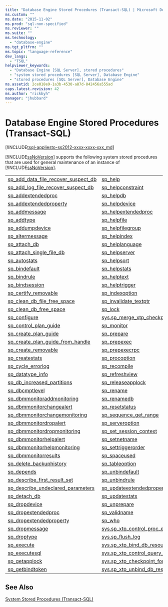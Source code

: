 ```yaml
---
title: "Database Engine Stored Procedures (Transact-SQL) | Microsoft Docs"
ms.custom: ""
ms.date: "2015-11-02"
ms.prod: "sql-non-specified"
ms.reviewer: ""
ms.suite: ""
ms.technology: 
  - "database-engine"
ms.tgt_pltfrm: ""
ms.topic: "language-reference"
dev_langs: 
  - "TSQL"
helpviewer_keywords: 
  - "Database Engine [SQL Server], stored procedures"
  - "system stored procedures [SQL Server], Database Engine"
  - "stored procedures [SQL Server], Database Engine"
ms.assetid: 2ce018e9-1a3b-4530-a87d-842456a555ad
caps.latest.revision: 42
ms.author: "rickbyh"
manager: "jhubbard"
---
```

# Database Engine Stored Procedures (Transact-SQL)
[!INCLUDE[tsql-appliesto-ss2012-xxxx-xxxx-xxx_md](../../../integration-services/system/stored-procedures/includes/tsql-appliesto-ss2012-xxxx-xxxx-xxx-md.md)]

  [!INCLUDE[ssNoVersion](../../../advanced-analytics/r-services/includes/ssnoversion-md.md)] supports the following system stored procedures that are used for general maintenance of an instance of [!INCLUDE[ssNoVersion](../../../advanced-analytics/r-services/includes/ssnoversion-md.md)].  
  
|||  
|-|-|  
|[sp_add_data_file_recover_suspect_db](../../../relational-databases/reference/system-stored-procedures/sp-add-data-file-recover-suspect-db-transact-sql.md)|[sp_help](../../../relational-databases/reference/system-stored-procedures/sp-help-transact-sql.md)|  
|[sp_add_log_file_recover_suspect_db](../../../relational-databases/reference/system-stored-procedures/sp-add-log-file-recover-suspect-db-transact-sql.md)|[sp_helpconstraint](../../../relational-databases/reference/system-stored-procedures/sp-helpconstraint-transact-sql.md)|  
|[sp_addextendedproc](../../../relational-databases/reference/system-stored-procedures/sp-addextendedproc-transact-sql.md)|[sp_helpdb](../../../relational-databases/reference/system-stored-procedures/sp-helpdb-transact-sql.md)|  
|[sp_addextendedproperty](../../../relational-databases/reference/system-stored-procedures/sp-addextendedproperty-transact-sql.md)|[sp_helpdevice](../../../relational-databases/reference/system-stored-procedures/sp-helpdevice-transact-sql.md)|  
|[sp_addmessage](../../../relational-databases/reference/system-stored-procedures/sp-addmessage-transact-sql.md)|[sp_helpextendedproc](../../../relational-databases/reference/system-stored-procedures/sp-helpextendedproc-transact-sql.md)|  
|[sp_addtype](../../../relational-databases/reference/system-stored-procedures/sp-addtype-transact-sql.md)|[sp_helpfile](../../../relational-databases/reference/system-stored-procedures/sp-helpfile-transact-sql.md)|  
|[sp_addumpdevice](../../../relational-databases/reference/system-stored-procedures/sp-addumpdevice-transact-sql.md)|[sp_helpfilegroup](../../../relational-databases/reference/system-stored-procedures/sp-helpfilegroup-transact-sql.md)|  
|[sp_altermessage](../../../relational-databases/reference/system-stored-procedures/sp-altermessage-transact-sql.md)|[sp_helpindex](../../../relational-databases/reference/system-stored-procedures/sp-helpindex-transact-sql.md)|  
|[sp_attach_db](../../../relational-databases/reference/system-stored-procedures/sp-attach-db-transact-sql.md)|[sp_helplanguage](../../../relational-databases/reference/system-stored-procedures/sp-helplanguage-transact-sql.md)|  
|[sp_attach_single_file_db](../../../relational-databases/reference/system-stored-procedures/sp-attach-single-file-db-transact-sql.md)|[sp_helpserver](../../../relational-databases/reference/system-stored-procedures/sp-helpserver-transact-sql.md)|  
|[sp_autostats](../../../relational-databases/reference/system-stored-procedures/sp-autostats-transact-sql.md)|[sp_helpsort](../../../relational-databases/reference/system-stored-procedures/sp-helpsort-transact-sql.md)|  
|[sp_bindefault](../../../relational-databases/reference/system-stored-procedures/sp-bindefault-transact-sql.md)|[sp_helpstats](../../../relational-databases/reference/system-stored-procedures/sp-helpstats-transact-sql.md)|  
|[sp_bindrule](../../../relational-databases/reference/system-stored-procedures/sp-bindrule-transact-sql.md)|[sp_helptext](../../../relational-databases/reference/system-stored-procedures/sp-helptext-transact-sql.md)|  
|[sp_bindsession](../../../relational-databases/reference/system-stored-procedures/sp-bindsession-transact-sql.md)|[sp_helptrigger](../../../relational-databases/reference/system-stored-procedures/sp-helptrigger-transact-sql.md)|  
|[sp_certify_removable](../../../relational-databases/reference/system-stored-procedures/sp-certify-removable-transact-sql.md)|[sp_indexoption](../../../relational-databases/reference/system-stored-procedures/sp-indexoption-transact-sql.md)|  
|[sp_clean_db_file_free_space](../../../relational-databases/reference/system-stored-procedures/sp-clean-db-file-free-space-transact-sql.md)|[sp_invalidate_textptr](../../../relational-databases/reference/system-stored-procedures/sp-invalidate-textptr-transact-sql.md)|  
|[sp_clean_db_free_space](../../../relational-databases/reference/system-stored-procedures/sp-clean-db-free-space-transact-sql.md)|[sp_lock](../../../relational-databases/reference/system-stored-procedures/sp-lock-transact-sql.md)|  
|[sp_configure](../../../relational-databases/reference/system-stored-procedures/sp-configure-transact-sql.md)|[sys.sp_merge_xtp_checkpoint_files](../../../relational-databases/reference/system-stored-procedures/sys.sp-xtp-merge-checkpoint-files-transact-sql.md)|  
|[sp_control_plan_guide](../../../relational-databases/reference/system-stored-procedures/sp-control-plan-guide-transact-sql.md)|[sp_monitor](../../../relational-databases/reference/system-stored-procedures/sp-monitor-transact-sql.md)|  
|[sp_create_plan_guide](../../../relational-databases/reference/system-stored-procedures/sp-create-plan-guide-transact-sql.md)|[sp_prepare](../../../relational-databases/reference/system-stored-procedures/sp-prepare-transact-sql.md)|  
|[sp_create_plan_guide_from_handle](../../../relational-databases/reference/system-stored-procedures/sp-create-plan-guide-from-handle-transact-sql.md)|[sp_prepexec](../../../relational-databases/reference/system-stored-procedures/sp-prepexec-transact-sql.md)|  
|[sp_create_removable](../../../relational-databases/reference/system-stored-procedures/sp-create-removable-transact-sql.md)|[sp_prepexecrpc](../../../relational-databases/reference/system-stored-procedures/sp-prepexecrpc-transact-sql.md)|  
|[sp_createstats](../../../relational-databases/reference/system-stored-procedures/sp-createstats-transact-sql.md)|[sp_procoption](../../../relational-databases/reference/system-stored-procedures/sp-procoption-transact-sql.md)|  
|[sp_cycle_errorlog](../../../relational-databases/reference/system-stored-procedures/sp-cycle-errorlog-transact-sql.md)|[sp_recompile](../../../relational-databases/reference/system-stored-procedures/sp-recompile-transact-sql.md)|  
|[sp_datatype_info](../../../relational-databases/reference/system-stored-procedures/sp-datatype-info-transact-sql.md)|[sp_refreshview](../../../relational-databases/reference/system-stored-procedures/sp-refreshview-transact-sql.md)|  
|[sp_db_increased_partitions](../../../relational-databases/reference/system-stored-procedures/sp-db-increased-partitions.md)|[sp_releaseapplock](../../../relational-databases/reference/system-stored-procedures/sp-releaseapplock-transact-sql.md)|  
|[sp_dbcmptlevel](../../../relational-databases/reference/system-stored-procedures/sp-dbcmptlevel-transact-sql.md)|[sp_rename](../../../relational-databases/reference/system-stored-procedures/sp-rename-transact-sql.md)|  
|[sp_dbmmonitoraddmonitoring](../../../relational-databases/reference/system-stored-procedures/sp-dbmmonitoraddmonitoring-transact-sql.md)|[sp_renamedb](../../../relational-databases/reference/system-stored-procedures/sp-renamedb-transact-sql.md)|  
|[sp_dbmmonitorchangealert](../../../relational-databases/reference/system-stored-procedures/sp-dbmmonitorchangealert-transact-sql.md)|[sp_resetstatus](../../../relational-databases/reference/system-stored-procedures/sp-resetstatus-transact-sql.md)|  
|[sp_dbmmonitorchangemonitoring](../../../relational-databases/reference/system-stored-procedures/sp-dbmmonitorchangemonitoring-transact-sql.md)|[sp_sequence_get_range](../../../relational-databases/reference/system-stored-procedures/sp-sequence-get-range-transact-sql.md)|  
|[sp_dbmmonitordropalert](../../../relational-databases/reference/system-stored-procedures/sp-dbmmonitordropalert-transact-sql.md)|[sp_serveroption](../../../relational-databases/reference/system-stored-procedures/sp-serveroption-transact-sql.md)|  
|[sp_dbmmonitordropmonitoring](../../../relational-databases/reference/system-stored-procedures/sp-dbmmonitordropmonitoring-transact-sql.md)|[sp_set_session_context](../../../relational-databases/reference/system-stored-procedures/sp-set-session-context-transact-sql.md)|  
|[sp_dbmmonitorhelpalert](../../../relational-databases/reference/system-stored-procedures/sp-dbmmonitorhelpalert-transact-sql.md)|[sp_setnetname](../../../relational-databases/reference/system-stored-procedures/sp-setnetname-transact-sql.md)|  
|[sp_dbmmonitorhelpmonitoring](../../../relational-databases/reference/system-stored-procedures/sp-dbmmonitorhelpmonitoring-transact-sql.md)|[sp_settriggerorder](../../../relational-databases/reference/system-stored-procedures/sp-settriggerorder-transact-sql.md)|  
|[sp_dbmmonitorresults](../../../relational-databases/reference/system-stored-procedures/sp-dbmmonitorresults-transact-sql.md)|[sp_spaceused](../../../relational-databases/reference/system-stored-procedures/sp-spaceused-transact-sql.md)|  
|[sp_delete_backuphistory](../../../relational-databases/reference/system-stored-procedures/sp-delete-backuphistory-transact-sql.md)|[sp_tableoption](../../../relational-databases/reference/system-stored-procedures/sp-tableoption-transact-sql.md)|  
|[sp_depends](../../../relational-databases/reference/system-stored-procedures/sp-depends-transact-sql.md)|[sp_unbindefault](../../../relational-databases/reference/system-stored-procedures/sp-unbindefault-transact-sql.md)|  
|[sp_describe_first_result_set](../../../relational-databases/reference/system-stored-procedures/sp-describe-first-result-set-transact-sql.md)|[sp_unbindrule](../../../relational-databases/reference/system-stored-procedures/sp-unbindrule-transact-sql.md)|  
|[sp_describe_undeclared_parameters](../../../relational-databases/reference/system-stored-procedures/sp-describe-undeclared-parameters-transact-sql.md)|[sp_updateextendedproperty](../../../relational-databases/reference/system-stored-procedures/sp-updateextendedproperty-transact-sql.md)|  
|[sp_detach_db](../../../relational-databases/reference/system-stored-procedures/sp-detach-db-transact-sql.md)|[sp_updatestats](../../../relational-databases/reference/system-stored-procedures/sp-updatestats-transact-sql.md)|  
|[sp_dropdevice](../../../relational-databases/reference/system-stored-procedures/sp-dropdevice-transact-sql.md)|[sp_unprepare](../../../relational-databases/reference/system-stored-procedures/sp-unprepare-transact-sql.md)|  
|[sp_dropextendedproc](../../../relational-databases/reference/system-stored-procedures/sp-dropextendedproc-transact-sql.md)|[sp_validname](../../../relational-databases/reference/system-stored-procedures/sp-validname-transact-sql.md)|  
|[sp_dropextendedproperty](../../../relational-databases/reference/system-stored-procedures/sp-dropextendedproperty-transact-sql.md)|[sp_who](../../../relational-databases/reference/system-stored-procedures/sp-who-transact-sql.md)|  
|[sp_dropmessage](../../../relational-databases/reference/system-stored-procedures/sp-dropmessage-transact-sql.md)|[sys.sp_xtp_control_proc_exec_stats](../../../relational-databases/reference/system-stored-procedures/sys.sp-xtp-control-proc-exec-stats-transact-sql.md)|  
|[sp_droptype](../../../relational-databases/reference/system-stored-procedures/sp-droptype-transact-sql.md)|[sys.sp_flush_log](../../../relational-databases/reference/system-stored-procedures/sys.sp-flush-log-transact-sql.md)|  
|[sp_execute](../../../relational-databases/reference/system-stored-procedures/sp-execute-transact-sql.md)|[sys.sp_xtp_bind_db_resource_pool](../../../relational-databases/reference/system-stored-procedures/sys.sp-xtp-bind-db-resource-pool-transact-sql.md)|  
|[sp_executesql](../../../relational-databases/reference/system-stored-procedures/sp-executesql-transact-sql.md)|[sys.sp_xtp_control_query_exec_stats](../../../relational-databases/reference/system-stored-procedures/sys.sp-xtp-control-query-exec-stats-transact-sql.md)|  
|[sp_getapplock](../../../relational-databases/reference/system-stored-procedures/sp-getapplock-transact-sql.md)|[sys.sp_xtp_checkpoint_force_garbage_collection](../../../relational-databases/reference/system-stored-procedures/sys.sp-xtp-checkpoint-force-garbage-collection-transact-sql.md)|  
|[sp_getbindtoken](../../../relational-databases/reference/system-stored-procedures/sp-getbindtoken-transact-sql.md)|[sys.sp_xtp_unbind_db_resource_pool](../../../relational-databases/reference/system-stored-procedures/sys.sp-xtp-unbind-db-resource-pool-transact-sql.md)|  
  
## See Also  
 [System Stored Procedures &#40;Transact-SQL&#41;](../../../relational-databases/reference/system-stored-procedures/system-stored-procedures-transact-sql.md)  
  
  